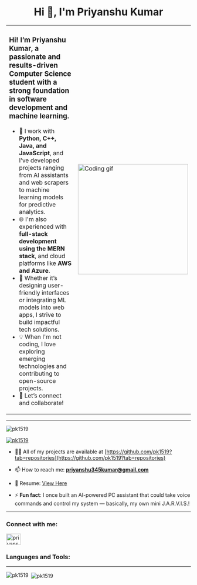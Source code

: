 <h1 align="center">Hi 👋, I'm Priyanshu Kumar</h1>

<table>
<tr>
<td>

<h3>
Hi! I’m Priyanshu Kumar, a passionate and results-driven Computer Science student with a strong foundation in software development and machine learning.
</h3>

- 🔧 I work with **Python, C++, Java, and JavaScript**, and I’ve developed projects ranging from AI assistants and web scrapers to machine learning models for predictive analytics.  
- 🌐 I'm also experienced with **full-stack development using the MERN stack**, and cloud platforms like **AWS and Azure**.  
- 🚀 Whether it’s designing user-friendly interfaces or integrating ML models into web apps, I strive to build impactful tech solutions.  
- 💡 When I'm not coding, I love exploring emerging technologies and contributing to open-source projects.  
- 🤝 Let’s connect and collaborate!

</td>
<td>
<img src="https://media.giphy.com/media/v1.Y2lkPWVjZjA1ZTQ3bmFneGhhamgxb3AzbmF6bzI4dm44cDI3NzVmeDEwMmh4OHB2amk3MiZlcD12MV9naWZzX3NlYXJjaCZjdD1n/Ukjnhr5x23D42mMCRl/giphy.gif" width="300" alt="Coding gif" />
</td>
</tr>
</table>

---

<p align="left"> <img src="https://komarev.com/ghpvc/?username=pk1519&label=Profile%20views&color=0e75b6&style=flat" alt="pk1519" /> </p>

<p align="left"> <a href="https://github.com/ryo-ma/github-profile-trophy"><img src="https://github-profile-trophy.vercel.app/?username=pk1519" alt="pk1519" /></a> </p>

- 👨‍💻 All of my projects are available at [https://github.com/pk1519?tab=repositories](https://github.com/pk1519?tab=repositories)

- 📫 How to reach me: **priyanshu345kumar@gmail.com**

- 📄 Resume: [View Here](https://drive.google.com/file/d/1LQpbQZ6dA4faqHlLIJ2TSDuS_bcIIndH/view?usp=sharing)

- ⚡ **Fun fact**: I once built an AI-powered PC assistant that could take voice commands and control my system — basically, my own mini J.A.R.V.I.S.!

---

<h3>Connect with me:</h3>
<p align="left">
<a href="https://linkedin.com/in/priyanshu kumar" target="blank"><img align="center" src="https://raw.githubusercontent.com/rahuldkjain/github-profile-readme-generator/master/src/images/icons/Social/linked-in-alt.svg" alt="priyanshu kumar" height="30" width="40" /></a>
</p>

<h3>Languages and Tools:</h3>

<!-- You can paste your icons section here -->

---

<p><img align="left" src="https://github-readme-stats.vercel.app/api/top-langs?username=pk1519&show_icons=true&locale=en&layout=compact" alt="pk1519" /></p>

<p>&nbsp;<img align="center" src="https://github-readme-stats.vercel.app/api?username=pk1519&show_icons=true&locale=en" alt="pk1519" /></p>
